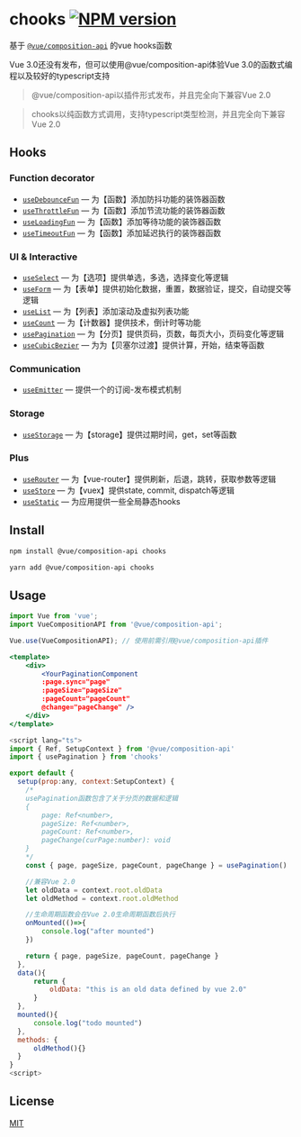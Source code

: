 # chooks  [![NPM version](https://img.shields.io/npm/v/chooks.svg)](https://www.npmjs.com/package/chooks)

基于 [`@vue/composition-api`](https://github.com/vuejs/composition-api) 的vue hooks函数

Vue 3.0还没有发布，但可以使用@vue/composition-api体验Vue 3.0的函数式编程以及较好的typescript支持

> @vue/composition-api以插件形式发布，并且完全向下兼容Vue 2.0

> chooks以纯函数方式调用，支持typescript类型检测，并且完全向下兼容Vue 2.0

## Hooks

### Function decorator

- [`useDebounceFun`](https://github.com/WARJY/Chooks/blob/master/docs/debounceFun.md) &mdash; 为【函数】添加防抖功能的装饰器函数
- [`useThrottleFun`](https://github.com/WARJY/Chooks/blob/master/docs/throttleFun.md) &mdash; 为【函数】添加节流功能的装饰器函数
- [`useLoadingFun`](https://github.com/WARJY/Chooks/blob/master/docs/loadingFun.md) &mdash; 为【函数】添加等待功能的装饰器函数
- [`useTimeoutFun`](https://github.com/WARJY/Chooks/blob/master/docs/timeoutFun.md) &mdash; 为【函数】添加延迟执行的装饰器函数

### UI & Interactive
- [`useSelect`](https://github.com/WARJY/Chooks/blob/master/docs/select.md) &mdash; 为【选项】提供单选，多选，选择变化等逻辑
- [`useForm`](https://github.com/WARJY/Chooks/blob/master/docs/form.md) &mdash; 为【表单】提供初始化数据，重置，数据验证，提交，自动提交等逻辑
- [`useList`](https://github.com/WARJY/Chooks/blob/master/docs/list.md) &mdash; 为【列表】添加滚动及虚拟列表功能
- [`useCount`](https://github.com/WARJY/Chooks/blob/master/docs/list.md) &mdash; 为【计数器】提供技术，倒计时等功能
- [`usePagination`](https://github.com/WARJY/Chooks/blob/master/docs/count.md) &mdash; 为【分页】提供页码，页数，每页大小，页码变化等逻辑
- [`useCubicBezier`](https://github.com/WARJY/Chooks/blob/master/docs/cubicBezier.md) &mdash; 为为【贝塞尔过渡】提供计算，开始，结束等函数

### Communication
- [`useEmitter`](https://github.com/WARJY/Chooks/blob/master/docs/emitter.md) &mdash; 提供一个的订阅-发布模式机制

### Storage
- [`useStorage`](https://github.com/WARJY/Chooks/blob/master/docs/storage.md) &mdash; 为【storage】提供过期时间，get，set等函数

### Plus
- [`useRouter`](https://github.com/WARJY/Chooks/blob/master/docs/router.md) &mdash; 为【vue-router】提供刷新，后退，跳转，获取参数等逻辑
- [`useStore`](https://github.com/WARJY/Chooks/blob/master/docs/store.md) &mdash; 为【vuex】提供state, commit, dispatch等逻辑
- [`useStatic`](https://github.com/WARJY/Chooks/blob/master/docs/static.md) &mdash; 为应用提供一些全局静态hooks

## Install

```sh
npm install @vue/composition-api chooks

yarn add @vue/composition-api chooks
```

## Usage

```js
import Vue from 'vue';
import VueCompositionAPI from '@vue/composition-api';

Vue.use(VueCompositionAPI); // 使用前需引用@vue/composition-api插件
```

```jsx
<template>
    <div>
        <YourPaginationComponent 
        :page.sync="page" 
        :pageSize="pageSize" 
        :pageCount="pageCount" 
        @change="pageChange" />
    </div>
</template>
```

```js
<script lang="ts">
import { Ref, SetupContext } from '@vue/composition-api'
import { usePagination } from 'chooks'

export default {
  setup(prop:any, context:SetupContext) {
    /*
    usePagination函数包含了关于分页的数据和逻辑
    { 
        page: Ref<number>,
        pageSize: Ref<number>,
        pageCount: Ref<number>,
        pageChange(curPage:number): void
    } 
    */
    const { page, pageSize, pageCount, pageChange } = usePagination()

    //兼容Vue 2.0
    let oldData = context.root.oldData
    let oldMethod = context.root.oldMethod

    //生命周期函数会在Vue 2.0生命周期函数后执行
    onMounted(()=>{
        console.log("after mounted")
    })

    return { page, pageSize, pageCount, pageChange }
  },
  data(){
      return {
          oldData: "this is an old data defined by vue 2.0"
      }
  },
  mounted(){
      console.log("todo mounted")
  },
  methods: {
      oldMethod(){}
  }
}
<script>
```

<!-- ## Contributing

1. Fork it!
2. Create your feature branch: `git checkout -b feat/new-hook`
3. Commit your changes: `git commit -am 'feat(hooks): add a new hook'`
4. Push to the branch: `git push origin feat/new-hook`
5. Submit a pull request :D -->

## License

[MIT](./LICENSE)
